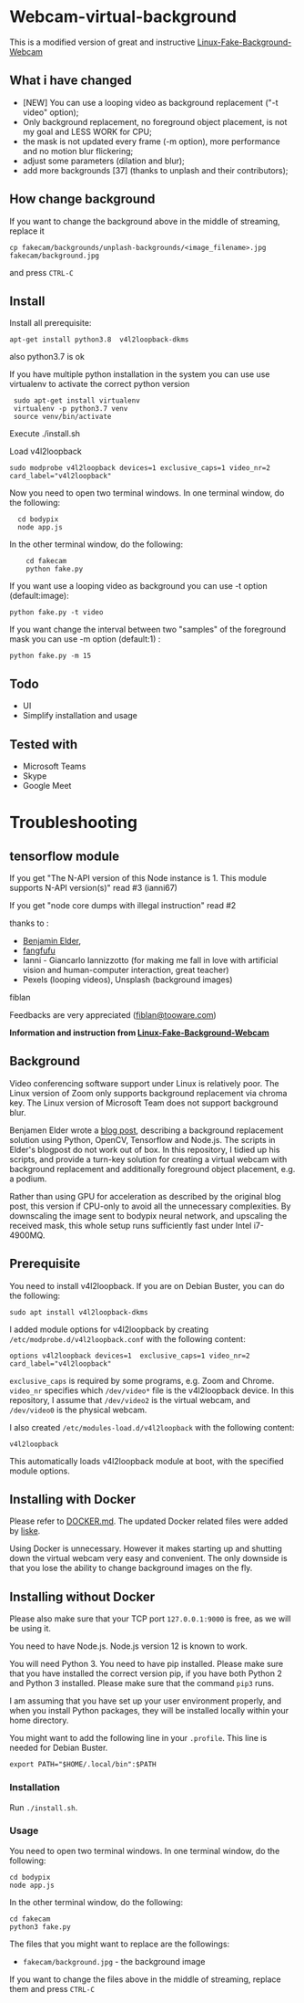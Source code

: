 # Webcam-virtual-background
This is a modified version of great and instructive [Linux-Fake-Background-Webcam](https://github.com/fangfufu/Linux-Fake-Background-Webcam)

## What i have changed
* [NEW] You can use a looping video as background replacement ("-t video" option);
* Only background replacement, no foreground object placement, is not my goal and LESS WORK for CPU;
* the mask is not updated every frame (-m option), more performance and no motion blur flickering;
* adjust some parameters (dilation and blur);
* add more backgrounds [37] (thanks to unplash and their contributors);

## How change background
If you want to change the background above in the middle of streaming, replace it
```
cp fakecam/backgrounds/unplash-backgrounds/<image_filename>.jpg fakecam/background.jpg
```
and press ``CTRL-C``

## Install
Install all prerequisite:

```
apt-get install python3.8  v4l2loopback-dkms
```
also python3.7 is ok


If you have multiple python installation in the system you can use use virtualenv to activate the correct python version
```
 sudo apt-get install virtualenv
 virtualenv -p python3.7 venv
 source venv/bin/activate
```

Execute ./install.sh


Load v4l2loopback
```
sudo modprobe v4l2loopback devices=1 exclusive_caps=1 video_nr=2 card_label="v4l2loopback"
```

Now you need to open two terminal windows. 
In one terminal window, do the following:
```
  cd bodypix
  node app.js
```

In the other terminal window, do the following:
```
    cd fakecam
    python fake.py
```

If you want use a looping video as background you can use -t option (default:image):
```
python fake.py -t video
```

If you want change  the interval between two "samples" of the foreground mask you can use -m option (default:1) :
```
python fake.py -m 15
```

## Todo
* UI
* Simplify installation and usage



## Tested with 
 * Microsoft Teams 
 * Skype
 * Google Meet


# Troubleshooting
## tensorflow module
If you get "The N-API version of this Node instance is 1. This module supports N-API version(s)" read #3 (ianni67)

If you get "node core dumps with illegal instruction" read #2


thanks to :
* [Benjamin Elder](https://elder.dev/posts/open-source-virtual-background/), 
* [fangfufu](https://github.com/fangfufu)
* Ianni - Giancarlo Iannizzotto (for making me fall in love with artificial vision and human-computer interaction, great teacher)
* Pexels (looping videos), Unsplash (background images) 

fiblan

Feedbacks are very appreciated (fiblan@tooware.com)


**Information and instruction from [Linux-Fake-Background-Webcam](https://github.com/fangfufu/Linux-Fake-Background-Webcam)**

## Background
Video conferencing software support under Linux is relatively poor. The Linux
version of Zoom only supports background replacement via chroma key. The Linux
version of Microsoft Team does not support background blur.

Benjamen Elder wrote a
[blog post](https://elder.dev/posts/open-source-virtual-background/), describing
a background replacement solution using Python, OpenCV, Tensorflow and Node.js.
The scripts in Elder's blogpost do not work out of box. In this repository, I
tidied up his scripts, and provide a turn-key solution for creating a virtual
webcam with background replacement and additionally foreground object placement,
e.g. a podium. 

Rather than using GPU for acceleration as described by the original blog post, 
this version if CPU-only to avoid all the unnecessary complexities. By 
downscaling the image sent to bodypix neural network, and upscaling the 
received mask, this whole setup runs sufficiently fast under Intel i7-4900MQ. 

## Prerequisite
You need to install v4l2loopback. If you are on Debian Buster, you can do the
following:
    
    sudo apt install v4l2loopback-dkms

I added module options for v4l2loopback by creating
``/etc/modprobe.d/v4l2loopback.conf`` with the following content:

    options v4l2loopback devices=1  exclusive_caps=1 video_nr=2 card_label="v4l2loopback"
    
``exclusive_caps`` is required by some programs, e.g. Zoom and Chrome.
``video_nr`` specifies which ``/dev/video*`` file is the v4l2loopback device.
In this repository, I assume that ``/dev/video2`` is the virtual webcam, and
``/dev/video0`` is the physical webcam.

I also created ``/etc/modules-load.d/v4l2loopback`` with the following content:
    
    v4l2loopback
    
This automatically loads v4l2loopback module at boot, with the specified module
options.

## Installing with Docker
Please refer to [DOCKER.md](DOCKER.md). The updated Docker related files were
added by [liske](https://github.com/liske).

Using Docker is unnecessary. However it makes starting up and shutting down
the virtual webcam very easy and convenient. The only downside is that you
lose the ability to change background images on the fly.

## Installing without Docker
Please also make sure that your TCP port ``127.0.0.1:9000`` is free, as we will
be using it.

You need to have Node.js. Node.js version 12 is known to work. 

You will need Python 3. You need to have pip installed. Please make sure that 
you have installed the correct version pip, if you have both Python 2 and 
Python 3 installed. Please make sure that the command ``pip3`` runs.

I am assuming that you have set up your user environment properly, and when you
install Python packages, they will be installed locally within your home
directory.

You might want to add the following line in your ``.profile``. This line is
needed for Debian Buster.

    export PATH="$HOME/.local/bin":$PATH

### Installation
Run ``./install.sh``.

### Usage
You need to open two terminal windows. In one terminal window, do the following:

    cd bodypix
    node app.js

In the other terminal window, do the following:

    cd fakecam
    python3 fake.py

The files that you might want to replace are the followings:

  - ``fakecam/background.jpg`` - the background image

If you want to change the files above in the middle of streaming, replace them
and press ``CTRL-C``
